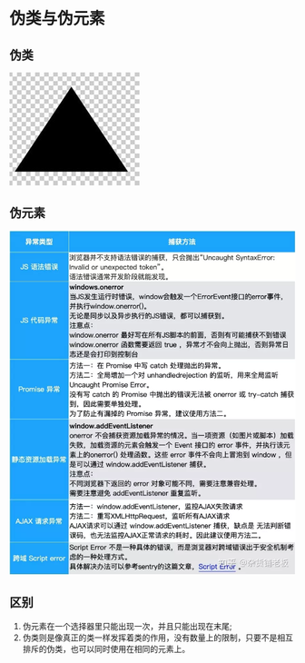 # 伪类与伪元素

## 伪类

![](../.gitbook/assets/image%20%28153%29.png)

## 伪元素

![](../.gitbook/assets/image%20%2842%29.png)

## 区别

1. 伪元素在一个选择器里只能出现一次，并且只能出现在末尾;
2. 伪类则是像真正的类一样发挥着类的作用，没有数量上的限制，只要不是相互排斥的伪类，也可以同时使用在相同的元素上。

